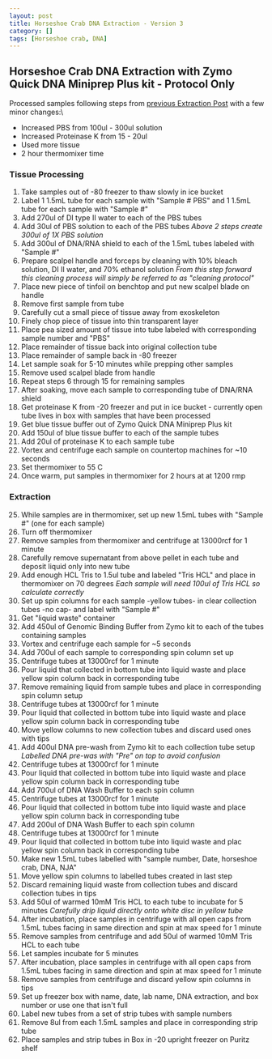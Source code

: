 ```yaml
---
layout: post
title: Horseshoe Crab DNA Extraction - Version 3
category: []
tags: [Horseshoe crab, DNA]
---
```

## Horseshoe Crab DNA Extraction with Zymo Quick DNA Miniprep Plus kit - Protocol Only


Processed samples following steps from [previous Extraction Post](https://njameral.github.io/Ameral_Lab_Notebook/Horseshoe-Crab-DNA-Extraction-1/) with a few minor changes:\
  * Increased PBS from 100ul - 300ul solution
  * Increased Proteinase K from 15 - 20ul
  * Used more tissue
  * 2 hour thermomixer time

### Tissue Processing

  1. Take samples out of -80 freezer to thaw slowly in ice bucket
  2. Label 1 1.5mL tube for each sample with "Sample # PBS" and 1 1.5mL tube for each sample with "Sample #"
  3. Add 270ul of DI type II water to each of the PBS tubes
  4. Add 30ul of PBS solution to each of the PBS tubes
  *Above 2 steps create 300ul of 1X PBS solution*
  5. Add 300ul of DNA/RNA shield to each of the 1.5mL tubes labeled with "Sample #"
  6. Prepare scalpel handle and forceps by cleaning with 10% bleach solution, DI II water, and 70% ethanol solution
  *From this step forward this cleaning process will simply be referred to as "cleaning protocol"*
  7. Place new piece of tinfoil on benchtop and put new scalpel blade on handle
  8. Remove first sample from tube
  9. Carefully cut a small piece of tissue away from exoskeleton
  10. Finely chop piece of tissue into thin transparent layer
  11. Place pea sized amount of tissue into tube labeled with corresponding sample number and "PBS"
  12. Place remainder of tissue back into original collection tube
  13. Place remainder of sample back in -80 freezer
  14. Let sample soak for 5-10 minutes while prepping other samples
  15. Remove used scalpel blade from handle
  16. Repeat steps 6 through 15 for remaining samples
  17. After soaking, move each sample to corresponding tube of DNA/RNA shield
  18. Get proteinase K from -20 freezer and put in ice bucket - currently open tube lives in box with samples that have been processed
  19. Get blue tissue buffer out of Zymo Quick DNA Miniprep Plus kit
  20. Add 150ul of blue tissue buffer to each of the sample tubes
  21. Add 20ul of proteinase K to each sample tube
  22. Vortex and centrifuge each sample on countertop machines for ~10 seconds
  23. Set thermomixer to 55 C
  24. Once warm, put samples in thermomixer for 2 hours at at 1200 rmp

  ### Extraction

  25. While samples are in thermomixer, set up new 1.5mL tubes with "Sample #" (one for each sample)
  26. Turn off thermomixer
  27. Remove samples from thermomixer and centrifuge at 13000rcf for 1 minute
  28. Carefully remove supernatant from above pellet in each tube and deposit liquid only into new tube
  29. Add enough HCL Tris to 1.5ul tube and labeled "Tris HCL" and place in thermomixer on 70 degrees
  *Each sample will need 100ul of Tris HCL so calculate correctly*
  30. Set up spin columns for each sample -yellow tubes- in clear collection tubes -no cap- and label with "Sample #"
  31. Get "liquid waste" container
  32. Add 450ul of Genomic Binding Buffer from Zymo kit to each of the tubes containing samples
  33. Vortex and centrifuge each sample for ~5 seconds
  34. Add 700ul of each sample to corresponding spin column set up
  35. Centrifuge tubes at 13000rcf for 1 minute
  36. Pour liquid that collected in bottom tube into liquid waste and place yellow spin column back in corresponding tube
  37. Remove remaining liquid from sample tubes and place in corresponding spin column setup
  38. Centrifuge tubes at 13000rcf for 1 minute
  39. Pour liquid that collected in bottom tube into liquid waste and place yellow spin column back in corresponding tube
  40. Move yellow columns to new collection tubes and discard used ones with tips
  41. Add 400ul DNA pre-wash from Zymo kit to each collection tube setup
  *Labelled DNA pre-was with "Pre" on top to avoid confusion*
  42. Centrifuge tubes at 13000rcf for 1 minute
  43. Pour liquid that collected in bottom tube into liquid waste and place yellow spin column back in corresponding tube
  44. Add 700ul of DNA Wash Buffer to each spin column
  45. Centrifuge tubes at 13000rcf for 1 minute
  46. Pour liquid that collected in bottom tube into liquid waste and place yellow spin column back in corresponding tube
  47. Add 200ul of DNA Wash Buffer to each spin column
  48. Centrifuge tubes at 13000rcf for 1 minute
  49. Pour liquid that collected in bottom tube into liquid waste and plac yellow spin column back in corresponding tube
  50. Make new 1.5mL tubes labelled with "sample number, Date, horseshoe crab, DNA, NJA"
  51. Move yellow spin columns to labelled tubes created in last step
  52. Discard remaining liquid waste from collection tubes and discard collection tubes in tips
  53. Add 50ul of warmed 10mM Tris HCL to each tube to incubate for 5 minutes
  *Carefully drip liquid directly onto white disc in yellow tube*
  54. After incubation, place samples in centrifuge with all open caps from 1.5mL tubes facing in same direction and spin at max speed for 1 minute
  55. Remove samples from centrifuge and add 50ul of warmed 10mM Tris HCL to each tube
  56. Let samples incubate for 5 minutes
  57. After incubation, place samples in centrifuge with all open caps from 1.5mL tubes facing in same direction and spin at max speed for 1 minute
  58. Remove samples from centrifuge and discard yellow spin columns in tips
  59. Set up freezer box with name, date, lab name, DNA extraction, and box number or use one that isn't full
  60. Label new tubes from a set of strip tubes with sample numbers
  61. Remove 8ul from each 1.5mL samples and place in corresponding strip tube
  62. Place samples and strip tubes in Box in -20 upright freezer on Puritz shelf
